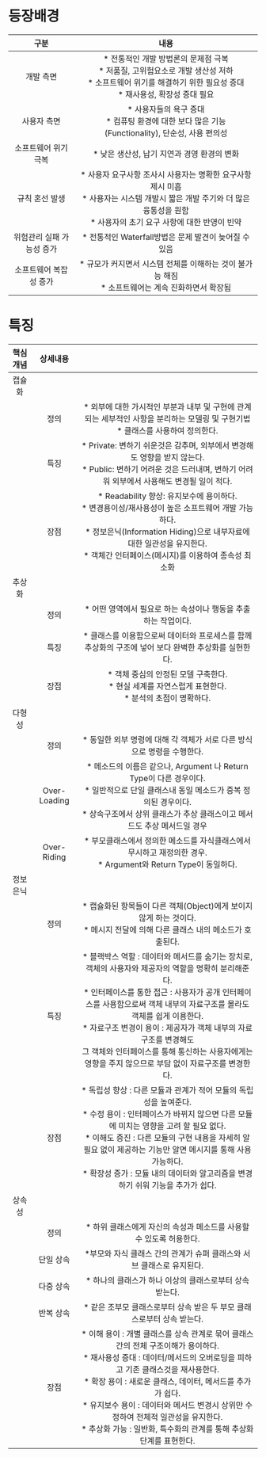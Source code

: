 # 등장배경

|            구분           |                                                                                      내용                                                                                      |
|:-------------------------:|:------------------------------------------------------------------------------------------------------------------------------------------------------------------------------:|
| 개발 측면                 | * 전통적인 개발 방법론의 문제점 극복<br>* 저품질, 고위험요소로 개발 생산성 저하<br>* 소프트웨어 위기를 해결하기 위한 필요성 증대<br>* 재사용성, 확장성 증대 필요               |
| 사용자 측면               | * 사용자들의 욕구 증대<br>* 컴퓨팅 환경에 대한 보다 많은 기능(Functionality), 단순성, 사용 편의성                                                                              |
| 소프트웨어 위기 극복      | * 낮은 생산성, 납기 지연과 경영 환경의 변화                                                                                                                                    |
| 규칙 혼선 발생            | * 사용자 요구사항 조사시 사용자는 명확한 요구사항 제시 미흡<br>* 사용자는 시스템 개발시 짧은 개발 주기와 더 많은 융통성을 원함<br>* 사용자의 초기 요구 사항에 대한 반영이 빈약 |
| 위험관리 실패 가능성 증가 | * 전통적인 Waterfall방법은 문제 발견이 늦어질 수 있음                                                                                                                          |
| 소프트웨어 복잡성 증가    | * 규모가 커지면서 시스템 전체를 이해하는 것이 불가능 해짐<br>* 소프트웨어는 계속 진화하면서 확장됨                                                                             |


# 특징

| 핵심개념 |   상세내용   |                                                                                                                                                                                                                                                                                                                                                                                                                  |
|:--------:|:------------:|:----------------------------------------------------------------------------------------------------------------------------------------------------------------------------------------------------------------------------------------------------------------------------------------------------------------------------------------------------------------------------------------------------------------:|
| 캡슐화   |              |                                                                                                                                                                                                                                                                                                                                                                                                                  |
|          | 정의         | * 외부에 대한 가시적인 부분과 내부 및 구현에 관계되는 세부적인 사항을 분리하는 모델링 및 구현기법<br>* 클래스를 사용하여 정의한다.                                                                                                                                                                                                                                                                               |
|          | 특징         | * Private: 변하기 쉬운것은 감추며, 외부에서 변경해도 영향을 받지 않는다.<br>* Public: 변하기 어려운 것은 드러내며, 변하기 어려워 외부에서 사용해도 변경될 일이 적다.                                                                                                                                                                                                                                             |
|          | 장점         | * Readability 향상: 유지보수에 용이하다.<br>* 변경용이성/재사용성이 높은 소프트웨어 개발 가능하다.<br>* 정보은닉(Information Hiding)으로 내부자료에 대한 일관성을 유지한다.<br>* 객체간 인터페이스(메시지)를 이용하여 종속성 최소화                                                                                                                                                                              |
| 추상화   |              |                                                                                                                                                                                                                                                                                                                                                                                                                  |
|          | 정의         | * 어떤 영역에서 필요로 하는 속성이나 행동을 추출하는 작업이다.                                                                                                                                                                                                                                                                                                                                                   |
|          | 특징         | * 클래스를 이용함으로써 데이터와 프로세스를 함께 추상화의 구조에 넣어 보다 완벽한 추상화를 실현한다.                                                                                                                                                                                                                                                                                                             |
|          | 장점         | * 객체 중심의 안정된 모델 구축한다.<br>* 현실 세계를 자연스럽게 표현한다.<br>* 분석의 초점이 명확하다.                                                                                                                                                                                                                                                                                                           |
| 다형성   |              |                                                                                                                                                                                                                                                                                                                                                                                                                  |
|          | 정의         | * 동일한 외부 명령에 대해 각 객체가 서로 다른 방식으로 명령을 수행한다.                                                                                                                                                                                                                                                                                                                                          |
|          | Over-Loading | * 메소드의 이름은 같으나, Argument 나 Return Type이 다른 경우이다.<br>* 일반적으로 단일 클래스내 동일 메소드가 중복 정의된 경우이다.<br>* 상속구조에서 상위 클래스가 추상 클래스이고 메서드도 추상 메서드일 경우                                                                                                                                                                                                 |
|          | Over-Riding  | * 부모클래스에서 정의한 메소드를 자식클래스에서 무시하고 재정의한 경우.<br>* Argument와 Return Type이 동일하다.                                                                                                                                                                                                                                                                                                  |
| 정보은닉 |              |                                                                                                                                                                                                                                                                                                                                                                                                                  |
|          | 정의         | * 캡슐화된 항목들이 다른 객체(Object)에게 보이지 않게 하는 것이다.<br>* 메시지 전달에 의해 다른 클래스 내의 메소드가 호출된다.                                                                                                                                                                                                                                                                                   |
|          | 특징         | * 블랙박스 역할 : 데이터와 메서드를 숨기는 장치로, 객체의 사용자와 제공자의 역할을 명확히 분리해준다.<br>* 인터페이스를 통한 접근 : 사용자가 공개 인터페이스를 사용함으로써 객체 내부의 자료구조를 몰라도 객체를 쉽게 이용한다.<br>* 자료구조 변경이 용이 : 제공자가 객체 내부의 자료구조를 변경해도<br>   그 객체와 인터페이스를 통해 통신하는 사용자에게는 영향을 주지 않으므로 부담 없이 자료구조를 변경한다. |
|          | 장점         | * 독립성 향상 : 다른 모듈과 관계가 적어 모듈의 독립성을 높여준다.<br>* 수정 용이 : 인터페이스가 바뀌지 않으면 다른 모듈에 미치는 영향을 고려 할 필요 없다.<br>* 이해도 증진 : 다른 모듈의 구현 내용을 자세히 알 필요 없이 제공하는 기능만 알면 메시지를 통해 사용 가능하다.<br>* 확장성 증가 : 모듈 내의 데이터와 알고리즘을 변경하기 쉬워 기능을 추가가 쉽다.                                                   |
| 상속성   |              |                                                                                                                                                                                                                                                                                                                                                                                                                  |
|          | 정의         | * 하위 클래스에게 자신의 속성과 메소드를 사용할 수 있도록 허용한다.                                                                                                                                                                                                                                                                                                                                              |
|          | 단일 상속    | *부모와 자식 클래스 간의 관계가 슈퍼 클래스와 서브 클래스로 유지된다.                                                                                                                                                                                                                                                                                                                                            |
|          | 다중 상속    | * 하나의 클래스가 하나 이상의 클래스로부터 상속 받는다.                                                                                                                                                                                                                                                                                                                                                          |
|          | 반복 상속    | * 같은 조부모 클래스로부터 상속 받은 두 부모 클래스로부터 상속 받는다.                                                                                                                                                                                                                                                                                                                                           |
|          | 장점         | * 이해 용이 : 개별 클래스를 상속 관계로 묶어 클래스 간의 전체 구조이해가 용이하다.<br>* 재사용성 증대 : 데이터/메서드의 오버로딩을 피하고 기존 클래스것을 재사용한다.<br>* 확장 용이 : 새로운 클래스, 데이터, 메서드를 추가가 쉽다.<br>* 유지보수 용이 : 데이터와 메서드 변경시 상위만 수정하여 전체적 일관성을 유지한다.<br>* 추상화 가능 : 일반화, 특수화의 관계를 통해 추상화 단계를 표현한다.                |